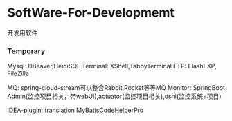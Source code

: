 # SoftWare-For-Developmemt
开发用软件
### Temporary
Mysql: DBeaver,HeidiSQL
Terminal: XShell,TabbyTerminal
FTP: FlashFXP, FileZilla

MQ:
spring-cloud-stream可以整合Rabbit,Rocket等等MQ
Monitor:
SpringBoot Admin(监控项目相关，带webUI),actuator(监控项目相关),oshi(监控系统+项目)

IDEA-plugin:
translation
MyBatisCodeHelperPro
